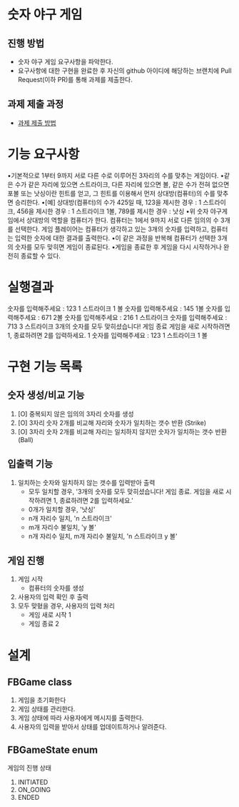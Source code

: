 # 숫자 야구 게임
## 진행 방법
* 숫자 야구 게임 요구사항을 파악한다.
* 요구사항에 대한 구현을 완료한 후 자신의 github 아이디에 해당하는 브랜치에 Pull Request(이하 PR)를 통해 과제를 제출한다.

## 과제 제출 과정
* [과제 제출 방법](https://github.com/next-step/nextstep-docs/tree/master/precourse)

# 기능 요구사항
•기본적으로 1부터 9까지 서로 다른 수로 이루어진 3자리의 수를 맞추는 게임이다.
•같은 수가 같은 자리에 있으면 스트라이크, 다른 자리에 있으면 볼, 같은 수가 전혀 없으면 포볼 또는 낫싱이란 힌트를
얻고, 그 힌트를 이용해서 먼저 상대방(컴퓨터)의 수를 맞추면 승리한다.
•[예] 상대방(컴퓨터)의 수가 425일 때,
123을 제시한 경우 : 1 스트라이크,
456을 제시한 경우 : 1 스트라이크 1볼,
789를 제시한 경우 : 낫싱
•위 숫자 야구게임에서 상대방의 역할을 컴퓨터가 한다. 컴퓨터는 1에서 9까지 서로 다른 임의의 수 3개를 선택한다.
게임 플레이어는 컴퓨터가 생각하고 있는 3개의 숫자를 입력하고, 컴퓨터는 입력한 숫자에 대한 결과를 출력한다.
•이 같은 과정을 반복해 컴퓨터가 선택한 3개의 숫자를 모두 맞히면 게임이 종료된다.
•게임을 종료한 후 게임을 다시 시작하거나 완전히 종료할 수 있다.

# 실행결과
숫자를 입력해주세요 : 123
1 스트라이크 1 볼
숫자를 입력해주세요 : 145
1볼
숫자를 입력해주세요 : 671
2볼
숫자를 입력해주세요 : 216
1 스트라이크
숫자를 입력해주세요 : 713
3 스트라이크
3개의 숫자를 모두 맞히셨습니다! 게임 종료
게임을 새로 시작하려면 1, 종료하려면 2를 입력하세요.
1
숫자를 입력해주세요 : 123
1 스트라이크 1 볼

# 구현 기능 목록

## 숫자 생성/비교 기능
1. [O] 중복되지 않은 임의의 3자리 숫자를 생성
2. [O] 3자리 숫자 2개를 비교해 자리와 숫자가 일치하는 갯수 반환 (Strike)
3. [O] 3자리 숫자 2개를 비교해 자리는 일치하지 않지만 숫자가 일치하는 갯수 반환 (Ball)
   
## 입출력 기능
1. 일치하는 숫자와 일치하지 않는 갯수를 입력받아 출력
    - 모두 일치할 경우, '3개의 숫자를 모두 맞히셨습니다! 게임 종료. 게임을 새로 시작하려면 1, 종료하려면 2를 입력하세요.'
    - 0개가 일치할 경우, '낫싱'
    - n개 자리수 일치, 'n 스트라이크'
    - m개 자리수 불일치, 'y 볼'
    - n개 자리수 일치, m개 자리수 불일치, 'n 스트라이크 y 볼'

## 게임 진행
1. 게임 시작
   - 컴퓨터의 숫자를 생성
2. 사용자의 입력 확인 후 출력
3. 모두 맞혔을 경우, 사용자의 입력 처리
    - 게임 새로 시작 1
    - 게임 종료 2

# 설계
## FBGame class
1. 게임을 초기화한다
2. 게임 상태를 관리한다.
3. 게임 상태에 따라 사용자에게 메시지를 출력한다.
4. 사용자의 입력을 받아서 상태를 업데이트하거나 알려준다.

## FBGameState enum
게임의 진행 상태
1. INITIATED
2. ON_GOING
3. ENDED
